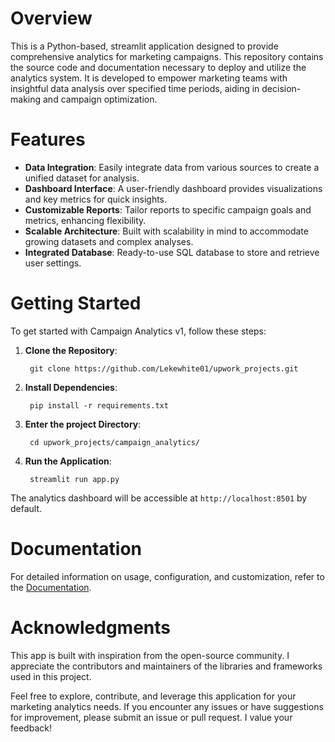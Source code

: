 # Overview
This is a Python-based, streamlit application designed to provide comprehensive analytics for marketing campaigns. This repository contains the source code and documentation necessary to deploy and utilize the analytics system. It is developed to empower marketing teams with insightful data analysis over specified time periods, aiding in decision-making and campaign optimization.

# Features
- **Data Integration**: Easily integrate data from various sources to create a unified dataset for analysis.
- **Dashboard Interface**: A user-friendly dashboard provides visualizations and key metrics for quick insights.
- **Customizable Reports**: Tailor reports to specific campaign goals and metrics, enhancing flexibility.
- **Scalable Architecture**: Built with scalability in mind to accommodate growing datasets and complex analyses.
- **Integrated Database**: Ready-to-use SQL database to store and retrieve user settings.

# Getting Started
To get started with Campaign Analytics v1, follow these steps:

1. **Clone the Repository**:
        
        git clone https://github.com/Lekewhite01/upwork_projects.git
2. **Install Dependencies**:
        
        pip install -r requirements.txt
3. **Enter the project Directory**:

        cd upwork_projects/campaign_analytics/
4. **Run the Application**:

        streamlit run app.py
The analytics dashboard will be accessible at `http://localhost:8501` by default.

# Documentation
For detailed information on usage, configuration, and customization, refer to the [Documentation](https://docs.google.com/document/d/1naDSMjQoBFONVwxFCn2QdxmFQoYVxWgjQDALDOU_3dk/edit).

# Acknowledgments
This app is built with inspiration from the open-source community. I appreciate the contributors and maintainers of the libraries and frameworks used in this project.

Feel free to explore, contribute, and leverage this application for your marketing analytics needs. If you encounter any issues or have suggestions for improvement, please submit an issue or pull request. I value your feedback!